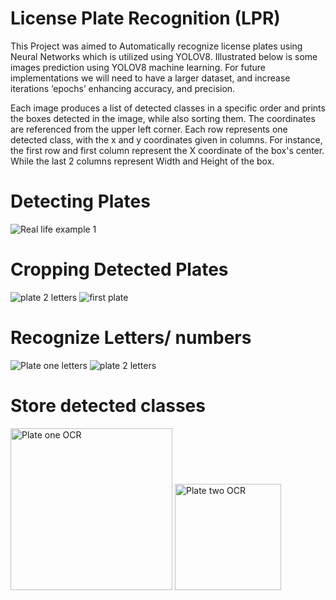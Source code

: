 # License Plate Recognition (LPR)
This Project was aimed to Automatically recognize license plates using Neural Networks which is utilized using YOLOV8. Illustrated below is some images
prediction using YOLOV8 machine learning. For future implementations we will need to have a larger dataset, and increase iterations ‘epochs’ enhancing accuracy, and precision.

Each image produces a list of detected classes in a specific order and prints the boxes detected in the image, while also sorting them. The coordinates are referenced from the upper left corner.
Each row represents one detected class, with the x and y coordinates given in columns. For instance, the first row and first column represent the X coordinate of the box's center. While the
last 2 columns represent Width and Height of the box.

# Detecting Plates
![Real life example 1](https://github.com/user-attachments/assets/4a73a112-905a-4a40-b926-44136fe46253)

# Cropping Detected Plates
![plate 2 letters](https://github.com/user-attachments/assets/086ee1e0-9f5b-44c2-9da7-be83bedb7246) ![first plate](https://github.com/user-attachments/assets/e5f01a09-c68c-42f5-a128-c0fc7144016e)

# Recognize Letters/ numbers
![Plate one letters](https://github.com/user-attachments/assets/2a9f7fc8-cb9c-496f-a763-bfb83f8f823f) ![plate 2 letters](https://github.com/user-attachments/assets/e843bb99-52fa-4478-be15-b8ceb2148b92)

# Store detected classes
<img width="259" alt="Plate one OCR" src="https://github.com/user-attachments/assets/4db10ec7-e249-4f04-b6c9-f40c92ea5387"> <img width="170" alt="Plate two OCR" src="https://github.com/user-attachments/assets/5abfd332-51d3-4de8-969c-10502801ba9f">
